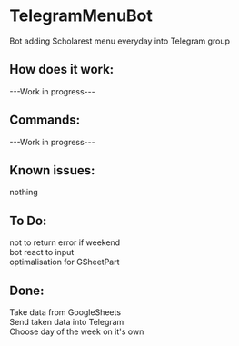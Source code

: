 # TelegramMenuBot
 Bot adding Scholarest menu everyday into Telegram group

## How does it work:
---Work in progress---

## Commands:
---Work in progress---

## Known issues:
nothing

## To Do:
not to return error if weekend <br/>
bot react to input <br/>
optimalisation for GSheetPart

## Done:
Take data from GoogleSheets <br/>
Send taken data into Telegram <br/> 
Choose day of the week on it's own <br/>
